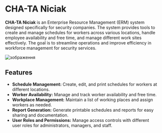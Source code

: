 # CHA-TA Niciak

**CHA-TA Niciak** is an Enterprise Resource Management (ERM) system designed specifically for security companies. The system provides tools to create and manage schedules for workers across various locations, handle employee availability and free time, and manage different work sites effectively. The goal is to streamline operations and improve efficiency in workforce management for security services.

![зображення](https://github.com/user-attachments/assets/422f53e8-3ade-44fe-bcbd-79b3685f65dc)

## Features

- **Schedule Management:** Create, edit, and print schedules for workers at different locations.
- **Worker Availability:** Manage and track worker availability and free time.
- **Workplace Management:** Maintain a list of working places and assign workers as needed.
- **Report Generation:** Generate printable schedules and reports for easy sharing and documentation.
- **User Roles and Permissions:** Manage access controls with different user roles for administrators, managers, and staff.
